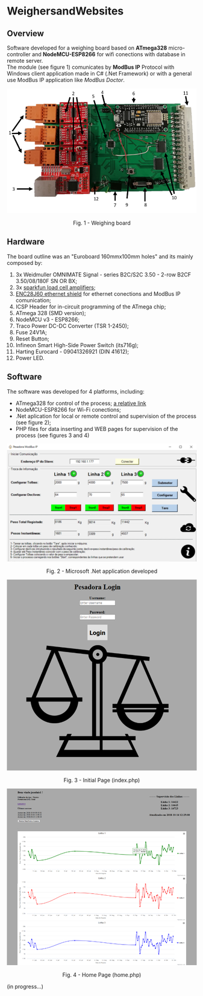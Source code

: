 # WeighersandWebsites
## Overview
Software developed for a weighing board based on **ATmega328** micro-controller and **NodeMCU-ESP8266** for wifi conections with database in remote server.<br/> 
The module (see figure 1) comunicates by **ModBus IP** Protocol with Windows client application made in C# (.Net Framework) or with a general use ModBus IP application like _ModBus Doctor_.

<p align="center"> 
<img src="imagens/placa_legend.PNG" width="600px">
 <figcaption> <p align="center">Fig. 1 - Weighing board </p></figcaption>
 </p>

## Hardware
The board outline was an "Euroboard 160mmx100mm holes" and its mainly composed by: 
1. 3x Weidmuller OMNIMATE Signal - series B2C/S2C 3.50 - 2-row B2CF 3.50/08/180F SN OR BX;
2. 3x [sparkfun load cell amplifiers](https://www.sparkfun.com/products/13879);
3. [ENC28J60  ethernet shield](https://www.banggood.com/Mini-W5100-Ethernet-Network-Module-Board-For-Arduino-p-982664.html?rmmds=buy&cur_warehouse=CN) for ethernet conections and ModBus IP comunication;
4. ICSP Header for in-circuit programming of the ATmega chip;
5. ATmega 328 (SMD version);
6. NodeMCU v3 - ESP8266;
7. Traco Power DC-DC Converter (TSR 1-2450);
8. Fuse 24V1A;
9. Reset Button;
10. Infineon Smart High-Side Power Switch (its716g);
11. Harting  Eurocard - 09041326921 (DIN 41612);
12. Power LED.

## Software
The software was developed for 4 platforms, including:
+ ATmega328 for control of the process; [a relative link](CODE/MCU's)
+ NodeMCU-ESP8266 for Wi-Fi conections;
+ .Net aplication for local or remote control and supervision of the process (see figure 2);
+ PHP files for data inserting and WEB pages for supervision of the process (see figures 3 and 4)

<p align="center"> 
<img src="imagens/pesadora_conectadov3.PNG" width="600px">
 <figcaption> <p align="center">Fig. 2 - Microsoft .Net application developed </p></figcaption>
 </p>

<p align="center"> 
<img src="imagens/index_page.PNG" width="600px">
 <figcaption> <p align="center">Fig. 3 - Initial Page (index.php) </p></figcaption>
 </p>

 <p align="center"> 
<img src="imagens/home_page.png" width="600px">
 <figcaption> <p align="center">Fig. 4 - Home Page (home.php) </p></figcaption>
 </p>

(in progress...)
